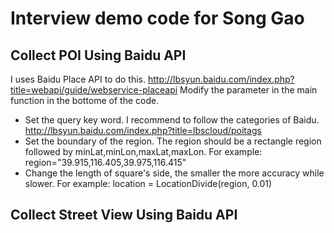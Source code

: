 # Interview demo code for Song Gao
## Collect POI Using Baidu API
I uses Baidu Place API to do this.
http://lbsyun.baidu.com/index.php?title=webapi/guide/webservice-placeapi
Modify the parameter in the main function in the bottome of the code.
- Set the query key word. I recommend to follow the categories of Baidu.
http://lbsyun.baidu.com/index.php?title=lbscloud/poitags
- Set the boundary of the region. The region should be a rectangle region followed by minLat,minLon,maxLat,maxLon.
For example: region="39.915,116.405,39.975,116.415"
- Change the length of square's side, the smaller the more accuracy while slower.
For example: location = LocationDivide(region, 0.01)


## Collect Street View Using Baidu API

